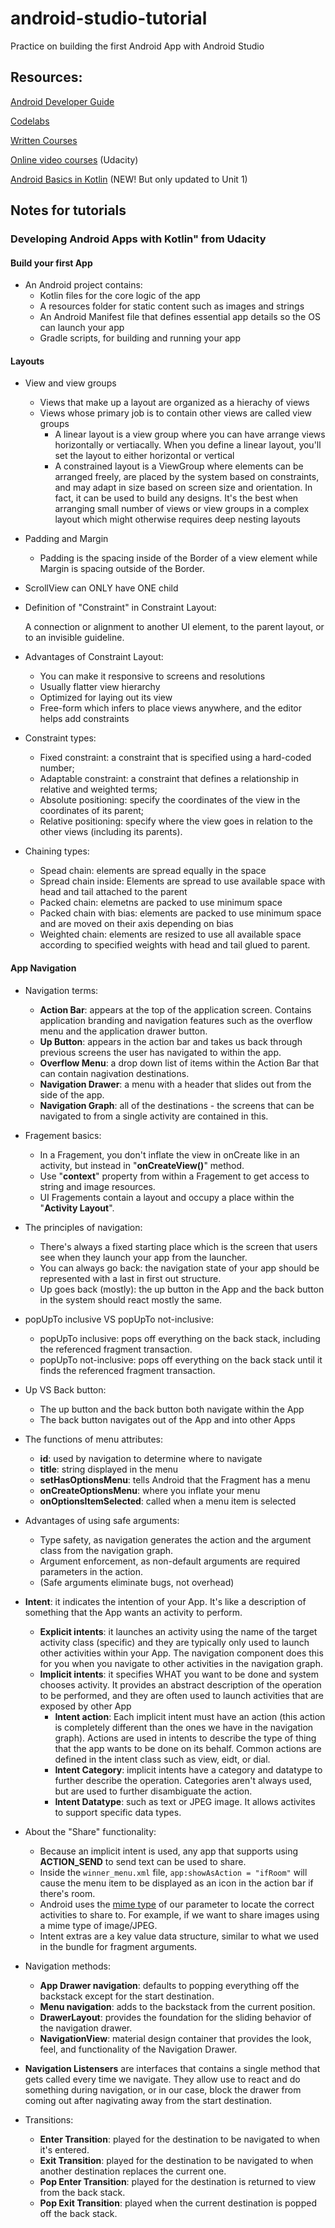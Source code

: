 # android-studio-tutorial
Practice on building the first Android App with Android Studio


## Resources:

[Android Developer Guide](https://developer.android.com/guide)

[Codelabs](https://codelabs.developers.google.com/?cat=Android)

[Written Courses](https://developer.android.com/courses)

[Online video courses](https://classroom.udacity.com/courses/ud9012/lessons/37a8fa57-7d18-4704-bfb7-da2864cb2e75/concepts/23c9e108-90dc-45d5-84b9-6d43cc49f570) (Udacity)

[Android Basics in Kotlin](https://developer.android.com/courses/android-basics-kotlin/course) (NEW! But only updated to Unit 1)


## Notes for tutorials

### Developing Android Apps with Kotlin" from Udacity

#### Build your first App

* An Android project contains:
   * Kotlin files for the core logic of the app
   * A resources folder for static content such as images and strings
   * An Android Manifest file that defines essential app details so the OS can launch your app
   * Gradle scripts, for building and running your app

#### Layouts

* View and view groups
  * Views that make up a layout are organized as a hierachy of views
  * Views whose primary job is to contain other views are called view groups
    * A linear layout is a view group where you can have arrange views horizontally or vertiacally. When you define a linear layout, you'll set the layout to either horizontal or vertical
    * A constrained layout is a ViewGroup where elements can be arranged freely, are placed by the system based on constraints, and may adapt in size based on screen size and orientation. In fact, it can be used to build any designs. It's the best when arranging small number of views or view groups in a complex layout which might otherwise requires deep nesting layouts
    
    
* Padding and Margin
  * Padding is the spacing inside of the Border of a view element while Margin is spacing outside of the Border.
  
* ScrollView can ONLY have ONE child

* Definition of "Constraint" in Constraint Layout:

  A connection or alignment to another UI element, to the parent layout, or to an invisible guideline.

* Advantages of Constraint Layout:
  * You can make it responsive to screens and resolutions
  * Usually flatter view hierarchy
  * Optimized for laying out its view
  * Free-form which infers to place views anywhere, and the editor helps add constraints
  
* Constraint types:
  * Fixed constraint: a constraint that is specified using a hard-coded number;
  * Adaptable constraint: a constraint that defines a relationship in relative and weighted terms;
  * Absolute positioning: specify the coordinates of the view in the coordinates of its parent;
  * Relative positioning: specify where the view goes in relation to the other views (including its parents).
  
* Chaining types:
  * Spead chain: elements are spread equally in the space
  * Spread chain inside: Elements are spread to use available space with head and tail attached to the parent 
  * Packed chain: elemetns are packed to use minimum space
  * Packed chain with bias: elements are packed to use minimum space and are moved on their axis depending on bias
  * Weighted chain: elements are resized to use all available space according to  specified weights with head and tail glued to parent.
  
  
#### App Navigation

* Navigation terms:
  * **Action Bar**: appears at the top of the application screen. Contains application branding and navigation features such as the overflow menu and the application drawer button.
  * **Up Button**: appears in the action bar and takes us back through previous screens the user has navigated to within the app.
  * **Overflow Menu**: a drop down list of items within the Action Bar that can contain nagivation destinations.
  * **Navigation Drawer**: a menu with a header that slides out from the side of the app.
  * **Navigation Graph**: all of the destinations - the screens that can be navigated to from a single activity are contained in this.
  
* Fragement basics:
  * In a Fragement, you don't inflate the view in onCreate like in an activity, but instead in "**onCreateView()**" method.
  * Use "**context**" property from within a Fragement to get access to string and image resources.
  * UI Fragements contain a layout and occupy a place within the "**Activity Layout**".
  
* The principles of navigation:
  * There's always a fixed starting place which is the screen that users see when they launch your app from the launcher.
  * You can always go back: the navigation state of your app should be represented with a last in first out structure.
  * Up goes back (mostly): the up button in the App and the back button in the system should react mostly the same.
  
* popUpTo inclusive VS popUpTo not-inclusive:
  * popUpTo inclusive: pops off everything on the back stack, including the referenced fragment transaction.
  * popUpTo not-inclusive: pops off everything on the back stack until it finds the referenced fragment transaction.
  
* Up VS Back button:
  * The up button and the back button both navigate within the App
  * The back button navigates out of the App and into other Apps
  
* The functions of menu attributes:
  * **id**:  used by navigation to determine where to navigate
  * **title**: string displayed in the menu
  * **setHasOptionsMenu**: tells Android that the Fragment has a menu
  * **onCreateOptionsMenu**: where you inflate your menu
  * **onOptionsItemSelected**: called when a menu item is selected

* Advantages of using safe arguments:
  * Type safety, as navigation generates the action and the argument class from the navigation graph.
  * Argument enforcement, as non-default arguments are required parameters in the action.
  * (Safe arguments eliminate bugs, not overhead)
  
* **Intent**: it indicates the intention of your App. It's like a description of something that the App wants an activity to perform.
  * **Explicit intents**: it launches an activity using the name of the target activity class (specific) and they are typically only used to launch other activities within your App. The navigation component does this for you when you navigate to other activities in the navigation graph.
  * **Implicit intents**: it specifies WHAT you want to be done and system chooses activity. It provides an abstract description of the operation to be performed, and they are often used to launch activities that are exposed by other App
    * **Intent action**: Each implicit intent must have an action (this action is completely different than the ones we have in the navigation graph). Actions are used in intents to describe the type of thing that the app wants to be done on its behalf. Common actions are defined in the intent class such as view, eidt, or dial.
    * **Intent Category**: implicit intents have a category and datatype to further describe the operation. Categories aren't always used, but are used to further disambiguate the action.
    * **Intent Datatype**: such as text or JPEG image. It allows activites to support specific data types. 
  
* About the "Share" functionality:
  * Because an implicit intent is used, any app that supports using **ACTION_SEND** to send text can be used to share.
  * Inside the `winner_menu.xml` file, `app:showAsAction = "ifRoom"` will cause the menu item to be displayed as an icon in the action bar if there's room.
  * Android uses the [mime type](https://en.wikipedia.org/wiki/Media_type) of our parameter to locate the correct activities to share to. For example, if we want to share images using a mime type of image/JPEG.
  * Intent extras are a key value data structure, similar to what we used in the bundle for fragment arguments.
  
* Navigation methods:
  * **App Drawer navigation**: defaults to popping everything off the backstack except for the start destination.
  * **Menu navigation**: adds to the backstack from the current position.
  * **DrawerLayout**: provides the foundation for the sliding behavior of the navigation drawer.
  * **NavigationView**: material design container that provides the look, feel, and functionality of the Navigation Drawer.
  
* **Navigation Listensers** are interfaces that contains a single method that gets called every time we navigate. They allow use to react and do something during navigation, or in our case, block the drawer from coming out after nagivating away from the start destination.

* Transitions:
  * **Enter Transition**: played for the destination to be navigated to when it's entered.
  * **Exit Transition**: played for the destination to be navigated to when another destination replaces the current one.
  * **Pop Enter Transition**: played for the destination is returned to view from the back stack.
  * **Pop Exit Transition**: played when the current destination is popped off the back stack.

